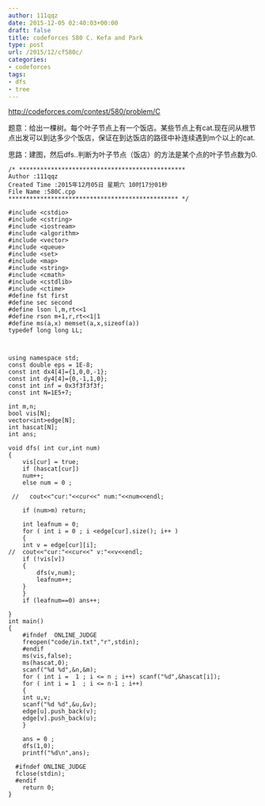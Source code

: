 ```yaml
---
author: 111qqz
date: 2015-12-05 02:40:03+00:00
draft: false
title: codeforces 580 C. Kefa and Park
type: post
url: /2015/12/cf580c/
categories:
- codeforces
tags:
- dfs
- tree
---
```


http://codeforces.com/contest/580/problem/C

题意：给出一棵树。每个叶子节点上有一个饭店。某些节点上有cat.现在问从根节点出发可以到达多少个饭店，保证在到达饭店的路径中补连续遇到m个以上的cat.

思路：建图，然后dfs..判断为叶子节点（饭店）的方法是某个点的叶子节点数为0.

 

    
    /* ***********************************************
    Author :111qqz
    Created Time :2015年12月05日 星期六 10时17分01秒
    File Name :580C.cpp
    ************************************************ */
    
    #include <cstdio>
    #include <cstring>
    #include <iostream>
    #include <algorithm>
    #include <vector>
    #include <queue>
    #include <set>
    #include <map>
    #include <string>
    #include <cmath>
    #include <cstdlib>
    #include <ctime>
    #define fst first
    #define sec second
    #define lson l,m,rt<<1
    #define rson m+1,r,rt<<1|1
    #define ms(a,x) memset(a,x,sizeof(a))
    typedef long long LL;
    
    
    
    using namespace std;
    const double eps = 1E-8;
    const int dx4[4]={1,0,0,-1};
    const int dy4[4]={0,-1,1,0};
    const int inf = 0x3f3f3f3f;
    const int N=1E5+7;
    
    int m,n;
    bool vis[N];
    vector<int>edge[N];
    int hascat[N];
    int ans;
    
    void dfs( int cur,int num)
    {
        vis[cur] = true;
        if (hascat[cur])
    	num++;
        else num = 0 ;
        
     //   cout<<"cur:"<<cur<<" num:"<<num<<endl;
    
        if (num>m) return;
    
        int leafnum = 0;
        for ( int i = 0 ; i <edge[cur].size(); i++ )
        {
    	int v = edge[cur][i];
    //	cout<<"cur:"<<cur<<" v:"<<v<<endl;
    	if (!vis[v])
    	{
    	    dfs(v,num);
    	    leafnum++;
    	}
        }
        if (leafnum==0) ans++;
    
    }
    int main()
    {
    	#ifndef  ONLINE_JUDGE 
    	freopen("code/in.txt","r",stdin);
    	#endif
        ms(vis,false);
        ms(hascat,0);
        scanf("%d %d",&n,&m);
        for ( int i =  1 ; i <= n ; i++) scanf("%d",&hascat[i]);
        for ( int i = 1  ; i <= n-1 ; i++)
        {
    	int u,v;
    	scanf("%d %d",&u,&v);
    	edge[u].push_back(v);
    	edge[v].push_back(u);
        }
    
        ans = 0 ;
        dfs(1,0);
        printf("%d\n",ans);
    
      #ifndef ONLINE_JUDGE  
      fclose(stdin);
      #endif
        return 0;
    }
    





